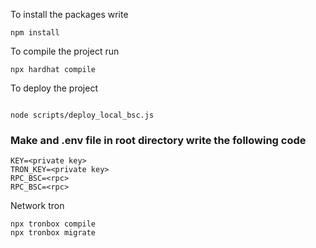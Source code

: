 
To install the packages write 
```
npm install
```

To compile the project run
```
npx hardhat compile
```
To deploy the project
```

node scripts/deploy_local_bsc.js
```

### Make and .env file in root directory  write the following code

```
KEY=<private key>
TRON_KEY=<private key>
RPC_BSC=<rpc>
RPC_BSC=<rpc>
```
 
Network tron
```
npx tronbox compile
npx tronbox migrate
```

